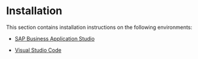 <!-- loioe870fcff88b245e9b48a9d9f81715ac0 -->

# Installation

This section contains installation instructions on the following environments:

-   [SAP Business Application Studio](sap-business-application-studio-b011040.md)

-   [Visual Studio Code](visual-studio-code-17efa21.md#loio17efa217f7f34a9eba53d7b209ca4280)

